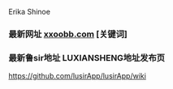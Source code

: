 Erika Shinoe
### 最新网址 [xxoobb.com](http://www.xxoobb.com/?luxiansheng) [关键词]
### 最新鲁sir地址 LUXIANSHENG地址发布页

https://github.com/lusirApp/lusirApp/wiki
